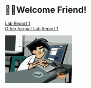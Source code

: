 # 👋🏾Welcome Friend!<br>




[Lab Report 1](lab-report-1-week-2.html) <br> 
[Other format: Lab Report 1](https://ansarav.github.io/cse15l-lab-reports/lab-report-1-week-2.html)<br>
<Resized Gif src="gifForLab.gif" width="100" height="100">


![Gif](gifForLab.gif) 